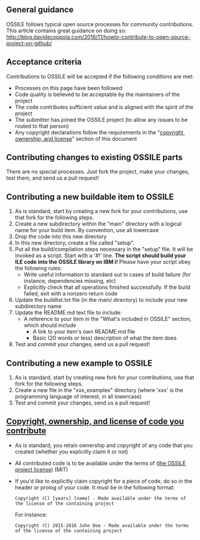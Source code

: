 
## General guidance
OSSILE follows typical open source processes for community contributions. This article contains great guidance on doing so:
http://blog.davidecoppola.com/2016/11/howto-contribute-to-open-source-project-on-github/

## Acceptance criteria
Contributions to OSSILE will be accepted if the following conditions are met:
 * Processes on this page have been followed
 * Code quality is believed to be acceptable by the maintainers of the project
 * The code contributes sufficient value and is aligned with the spirit of the project
 * The submitter has joined the OSSILE project (to allow any issues to be routed to that person)
 * Any copyright declarations follow the requirements in the "[copyright, ownership, and license](#copyright-licensing)" section of this document

## Contributing changes to existing OSSILE parts
There are no special processes. Just fork the project, make your changes, test them, and send us a pull request!


## Contributing a new buildable item to OSSILE
1. As is standard, start by creating a new fork for your contributions, use that fork for the following steps. 
2. Create a new subdirectory within the "main" directory with a logical name for your build item. By convention, use all lowercase
3. Drop the code into this new directory
4. In this new directory, create a file called "setup". 
5. Put all the build/compilation steps necessary in the "setup" file. It will be invoked as a script. Start with a '#!' line. **The script should build your ILE code into the OSSILE library on IBM i!**
  Please have your script obey the following rules:
    * Write useful information to standard out in cases of build failure (for instance, dependencies missing, etc)
    * Explicitly check that all operations finished successfully. If the build failed, exit with a nonzero return code
6. Update the buildlist.txt file (in the main/ directory) to include your new subdirectory name
7. Update the README.md text file to include:
    * A reference to your item in the "What's included in OSSILE" section, which should include 
        * A link to your item's own README.md file
        * Basic (20 words or less) description of what the item does
8. Test and commit your changes, send us a pull request!


## Contributing a new example to OSSILE
1. As is standard, start by creating new fork for your contributions, use that fork for the following steps. 
2. Create a new file in the "xxx_examples" directory (where 'xxx' is the programming language of interest, in all lowercase)
3. Test and commit your changes, send us a pull request!


## [Copyright, ownership, and license of code you contribute](#copyright-licensing)
 * As is standard, you retain ownership and copyright of any code that you created (whether you explicitly claim it or not)
 * All contributed code is to be available under the terms of ([the OSSILE project license](LICENSE)) (MIT)
 * If you'd like to explicitly claim copyright for a piece of code, do so in the header or prolog of your code. It must be in the following format:
 
   `Copyright (C) [years] [name] - Made available under the terms of the license of the containing project`
 
   For instance: 
 
   `Copyright (C) 2015-2016 John Doe - Made available under the terms of the license of the containing project`



